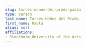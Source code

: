```yaml
---
slug: torres-nunez-del-prado-paola
type: person
last_name: Torres Núñez del Prado
first_name: Paola
alias: null
affiliations:
- Stockholm University of the Arts
---
```



